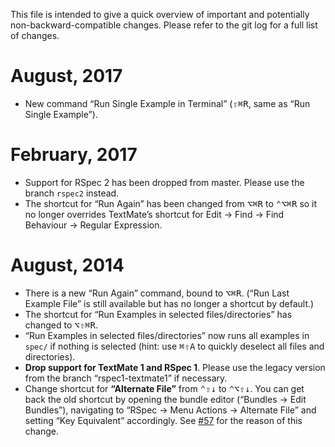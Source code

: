 This file is intended to give a quick overview of important and potentially non-backward-compatible changes. Please refer to the git log for a full list of changes.

# August, 2017
 * New command “Run Single Example in Terminal” (<kbd>⇧⌘R</kbd>, same as “Run Single Example”).
 
# February, 2017
 * Support for RSpec 2 has been dropped from master. Please use the branch `rspec2` instead.
 * The shortcut for “Run Again” has been changed from <kbd>⌥⌘R</kbd> to <kbd>⌃⌥⌘R</kbd> so it no longer overrides  TextMate’s shortcut for Edit → Find → Find Behaviour → Regular Expression.
 
# August, 2014
 
 * There is a new “Run Again” command, bound to <kbd>⌥⌘R</kbd>. (“Run Last Example File” is still available but has no longer a shortcut by default.)
 * The shortcut for “Run Examples in selected files/directories” has changed to <kbd>⌥⇧⌘R</kbd>.
 * “Run Examples in selected files/directories” now runs all examples in `spec/` if nothing is selected (hint: use <kbd>⌘⇧A</kbd> to quickly deselect all files and directories).
 * __Drop support for TextMate 1 and RSpec 1__. Please use the legacy version from the branch “rspec1-textmate1” if necessary.
 * Change shortcut for __“Alternate File”__ from <kbd>⌃⇧↓</kbd> to <kbd>⌃⌥⇧↓</kbd>. You can get back the old shortcut by opening the bundle editor (“Bundles → Edit Bundles”), navigating to “RSpec → Menu Actions → Alternate File” and setting “Key Equivalent” accordingly. See [#57](https://github.com/rspec/rspec-tmbundle/issues/57) for the reason of this change.
